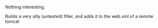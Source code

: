 Nothing interesting.

Builds a very silly (untested) filter, and adds it to the web.xml of a remote tomcat

